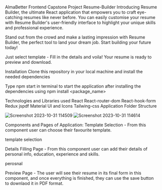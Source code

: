 AlmaBetter Frontend Capstone Project
Resume-Builder
Introducing Resume Builder, the ultimate React application that empowers you to craft eye-catching resumes like never before. You can easily customise your resume with Resume Builder's user-friendly interface to highlight your unique skills and professional experience.

Stand out from the crowd and make a lasting impression with Resume Builder, the perfect tool to land your dream job. Start building your future today!

Just select template - Fill in the details and voila! Your resume is ready to preview and download.

Installation
Clone this repository in your local machine and install the needed dependencies

Type npm start in terminal to start the application after installing the dependencies using npm install <package_name>

Technologies and Libraries used
React
React-router-dom
React-hook-form
Redux
jspdf
Material UI and Icons
Tailwing-css
Application Folder Structure

![Screenshot 2023-10-31 114509](https://github.com/Shiv199206/shiv-capstone-project/assets/126183364/f5b17d8a-2690-4a57-a5ad-330e6e1885d5)
![Screenshot 2023-10-31 114614](https://github.com/Shiv199206/shiv-capstone-project/assets/126183364/f17ed830-b192-4400-935b-3298a17f1926)


Components and Pages of Application:
Template Selection - From this component user can choose their favourite template.

template selection

Details Filling Page - From this component user can add their details of personal info, education, experience and skills.

perosnal

Preview Page - The user will see their resume in its final form in this component, and once everything is finished, they can use the save button to downlaod it in PDF format.

